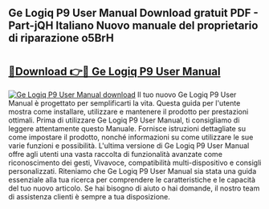 ## Ge Logiq P9 User Manual Download gratuit PDF - Part-jQH Italiano Nuovo manuale del proprietario di riparazione o5BrH

# <h2><a href="http://dfbihrn.blite.top/?on=Ge+Logiq+P9+User+Manual">🔗Download 👉🔴 Ge Logiq P9 User Manual</a></h2>

[![Ge Logiq P9 User Manual download](https://i.imgur.com/lujVjoI.png)](http://dfbihrn.blite.top/?on=Ge+Logiq+P9+User+Manual)
Il tuo nuovo Ge Logiq P9 User Manual è progettato per semplificarti la vita. Questa guida per l'utente mostra come installare, utilizzare e mantenere il prodotto per prestazioni ottimali. Prima di utilizzare Ge Logiq P9 User Manual, ti consigliamo di leggere attentamente questo Manuale. Fornisce istruzioni dettagliate su come impostare il prodotto, nonché informazioni su come utilizzare le sue varie funzioni e possibilità. L'ultima versione di Ge Logiq P9 User Manual offre agli utenti una vasta raccolta di funzionalità avanzate come riconoscimento dei gesti, Vivavoce, compatibilità multi-dispositivo e consigli personalizzati. Riteniamo che Ge Logiq P9 User Manual sia stata una guida essenziale alla tua ricerca per comprendere le caratteristiche e le capacità del tuo nuovo articolo. Se hai bisogno di aiuto o hai domande, il nostro team di assistenza clienti è sempre a tua disposizione.
